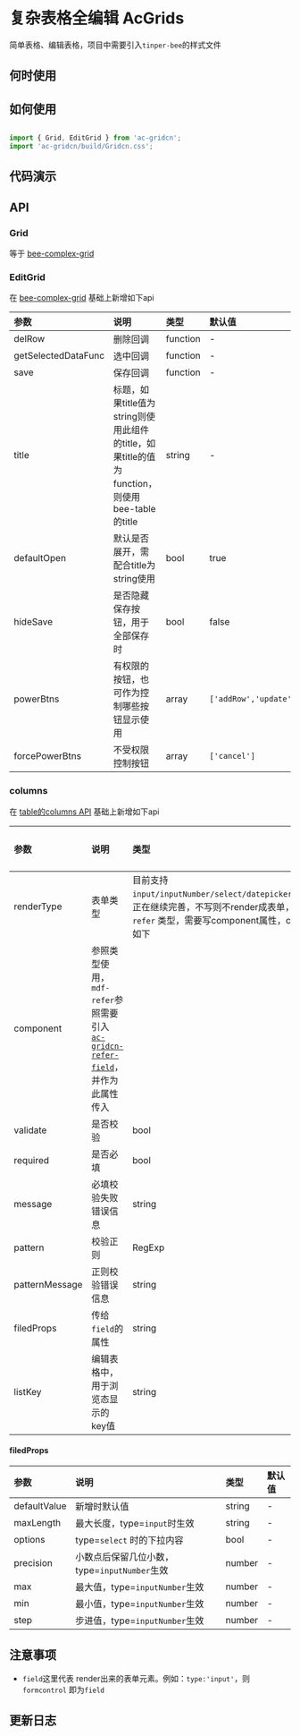 # 复杂表格全编辑 AcGrids

简单表格、编辑表格，项目中需要引入`tinper-bee`的样式文件

## 何时使用

## 如何使用

```js

import { Grid, EditGrid } from 'ac-gridcn';
import 'ac-gridcn/build/Gridcn.css';

```

## 代码演示

## API

### Grid

等于 [bee-complex-grid](http://bee.tinper.org/tinper-acs/bee-complex-grid) 

### EditGrid

在 [bee-complex-grid](http://bee.tinper.org/tinper-acs/bee-complex-grid) 基础上新增如下api

|参数|说明|类型|默认值|
|:---|:-----|:----|:------|
|delRow|删除回调|function|-|
|getSelectedDataFunc|选中回调|function|-|
|save|保存回调|function|-|
|title|标题，如果title值为string则使用此组件的title，如果title的值为function，则使用bee-table的title|string|-|
|defaultOpen|默认是否展开，需配合title为string使用|bool|true|
|hideSave|是否隐藏保存按钮，用于全部保存时|bool|false|
|powerBtns|有权限的按钮，也可作为控制哪些按钮显示使用|array|`['addRow','update','delRow','copyRow','export','min','max','cancel','save','copyToEnd']`|
|forcePowerBtns|不受权限控制按钮|array|`['cancel']`|



### columns

在 [table的columns API](http://bee.tinper.org/tinper-bee/bee-table#Column) 基础上新增如下api

|参数|说明|类型|默认值|
|:---|:-----|:----|:------|
|renderType|表单类型|目前支持 `input/inputNumber/select/datepicker/year/refer`，正在继续完善，不写则不render成表单，注意如使用 `refer` 类型，需要写component属性，component属性如下|-|
|component|参照类型使用，`mdf-refer`参照需要引入 [`ac-gridcn-refer-field`](https://www.npmjs.com/package/ac-gridcn-refer-field)，并作为此属性传入||
|validate|是否校验|bool|-|
|required|是否必填|bool|-|
|message|必填校验失败错误信息|string|-|
|pattern|校验正则|RegExp|-|
|patternMessage|正则校验错误信息|string|-|
|filedProps|传给`field`的属性|string|-|
|listKey|编辑表格中，用于浏览态显示的key值|string|-|


#### filedProps

|参数|说明|类型|默认值|
|:---|:-----|:----|:------|
|defaultValue|新增时默认值|string|-|
|maxLength|最大长度，type=`input`时生效|string|-|
|options|type=`select` 时的下拉内容|bool|-|
|precision|小数点后保留几位小数，type=`inputNumber`生效|number|-|
|max|最大值，type=`inputNumber`生效|number|-|
|min|最小值，type=`inputNumber`生效|number|-|
|step|步进值，type=`inputNumber`生效|number|-|



 ## 注意事项

 - `field`这里代表 render出来的表单元素。例如：`type:'input'`，则 `formcontrol` 即为`field`

 ## 更新日志
